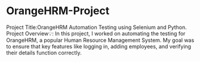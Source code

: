 # OrangeHRM-Project
Project Title:OrangeHRM Automation Testing using Selenium and Python.  Project Overview💡: In this project, I worked on automating the testing for OrangeHRM, a popular Human Resource Management System. My goal was to ensure that key features like logging in, adding employees, and verifying their details function correctly.
